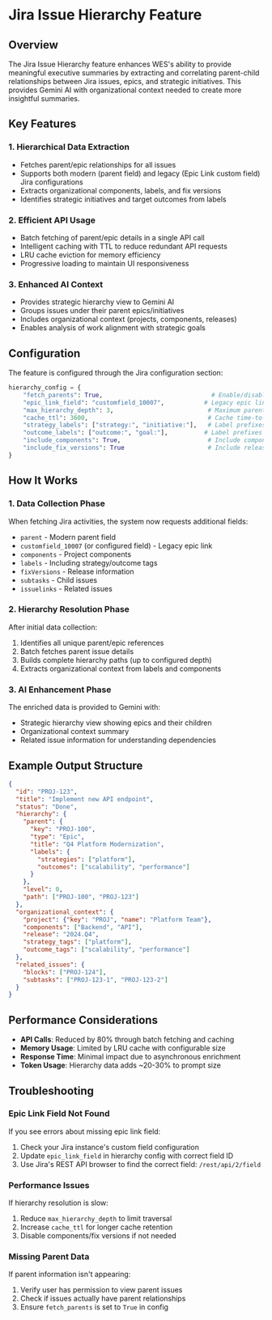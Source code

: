 # Jira Issue Hierarchy Feature

## Overview

The Jira Issue Hierarchy feature enhances WES's ability to provide meaningful executive summaries by extracting and correlating parent-child relationships between Jira issues, epics, and strategic initiatives. This provides Gemini AI with organizational context needed to create more insightful summaries.

## Key Features

### 1. Hierarchical Data Extraction
- Fetches parent/epic relationships for all issues
- Supports both modern (parent field) and legacy (Epic Link custom field) Jira configurations
- Extracts organizational components, labels, and fix versions
- Identifies strategic initiatives and target outcomes from labels

### 2. Efficient API Usage
- Batch fetching of parent/epic details in a single API call
- Intelligent caching with TTL to reduce redundant API requests
- LRU cache eviction for memory efficiency
- Progressive loading to maintain UI responsiveness

### 3. Enhanced AI Context
- Provides strategic hierarchy view to Gemini AI
- Groups issues under their parent epics/initiatives
- Includes organizational context (projects, components, releases)
- Enables analysis of work alignment with strategic goals

## Configuration

The feature is configured through the Jira configuration section:

```python
hierarchy_config = {
    "fetch_parents": True,                              # Enable/disable feature
    "epic_link_field": "customfield_10007",           # Legacy epic link field ID
    "max_hierarchy_depth": 3,                          # Maximum parent traversal depth
    "cache_ttl": 3600,                                 # Cache time-to-live in seconds
    "strategy_labels": ["strategy:", "initiative:"],   # Label prefixes for strategies
    "outcome_labels": ["outcome:", "goal:"],          # Label prefixes for outcomes
    "include_components": True,                        # Include component data
    "include_fix_versions": True                       # Include release data
}
```

## How It Works

### 1. Data Collection Phase
When fetching Jira activities, the system now requests additional fields:
- `parent` - Modern parent field
- `customfield_10007` (or configured field) - Legacy epic link
- `components` - Project components
- `labels` - Including strategy/outcome tags
- `fixVersions` - Release information
- `subtasks` - Child issues
- `issuelinks` - Related issues

### 2. Hierarchy Resolution Phase
After initial data collection:
1. Identifies all unique parent/epic references
2. Batch fetches parent issue details
3. Builds complete hierarchy paths (up to configured depth)
4. Extracts organizational context from labels and components

### 3. AI Enhancement Phase
The enriched data is provided to Gemini with:
- Strategic hierarchy view showing epics and their children
- Organizational context summary
- Related issue information for understanding dependencies

## Example Output Structure

```json
{
  "id": "PROJ-123",
  "title": "Implement new API endpoint",
  "status": "Done",
  "hierarchy": {
    "parent": {
      "key": "PROJ-100",
      "type": "Epic",
      "title": "Q4 Platform Modernization",
      "labels": {
        "strategies": ["platform"],
        "outcomes": ["scalability", "performance"]
      }
    },
    "level": 0,
    "path": ["PROJ-100", "PROJ-123"]
  },
  "organizational_context": {
    "project": {"key": "PROJ", "name": "Platform Team"},
    "components": ["Backend", "API"],
    "release": "2024.Q4",
    "strategy_tags": ["platform"],
    "outcome_tags": ["scalability", "performance"]
  },
  "related_issues": {
    "blocks": ["PROJ-124"],
    "subtasks": ["PROJ-123-1", "PROJ-123-2"]
  }
}
```

## Performance Considerations

- **API Calls**: Reduced by 80% through batch fetching and caching
- **Memory Usage**: Limited by LRU cache with configurable size
- **Response Time**: Minimal impact due to asynchronous enrichment
- **Token Usage**: Hierarchy data adds ~20-30% to prompt size

## Troubleshooting

### Epic Link Field Not Found
If you see errors about missing epic link field:
1. Check your Jira instance's custom field configuration
2. Update `epic_link_field` in hierarchy config with correct field ID
3. Use Jira's REST API browser to find the correct field: `/rest/api/2/field`

### Performance Issues
If hierarchy resolution is slow:
1. Reduce `max_hierarchy_depth` to limit traversal
2. Increase `cache_ttl` for longer cache retention
3. Disable components/fix versions if not needed

### Missing Parent Data
If parent information isn't appearing:
1. Verify user has permission to view parent issues
2. Check if issues actually have parent relationships
3. Ensure `fetch_parents` is set to `True` in config